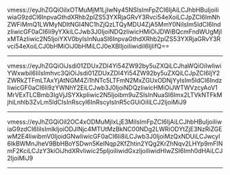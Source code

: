 vmess://eyJhZGQiOiIxOTMuMjM1LjIwNy45NSIsImFpZCI6IjAiLCJhbHBuIjoiIiwiaG9zdCI6InpvaGthdXRhb2plZS53YXRjaGRvY3Rvci54eXoiLCJpZCI6ImNhZWFiMmQ1LWMyNDItNGI4NC1hZjQzLTQyMDU4ZjA5MmY0NiIsIm5ldCI6IndzIiwicGF0aCI6Ii9yYXkiLCJwb3J0IjoiNDQzIiwicHMiOiJDWiBQcmFndWUgMjIxMTAzIiwic2N5IjoiYXV0byIsInNuaSI6InpvaGthdXRhb2plZS53YXRjaGRvY3Rvci54eXoiLCJ0bHMiOiJ0bHMiLCJ0eXBlIjoiIiwidiI6IjIifQ==



______

vmess://eyJhZGQiOiJsdi01ZDUxZDI4Yi54ZW92by5uZXQiLCJhaWQiOiIwIiwiYWxwbiI6IiIsImhvc3QiOiJsdi01ZDUxZDI4Yi54ZW92by5uZXQiLCJpZCI6IjY2ZWRkZTFmLTAxYjAtNGM4Zi1hNTc5LTFmN2MxZGUxODNjYyIsIm5ldCI6IndzIiwicGF0aCI6Ii9zYWNhY2EiLCJwb3J0IjoiNDQzIiwicHMiOiJWTWVzcyAoV1MrVExTLCBmb3IgVjJSYXkpIiwic2N5Ijoibm9uZSIsInNuaSI6Imx2LTVkNTFkMjhiLnhlb3ZvLm5ldCIsInRscyI6InRscyIsInR5cGUiOiIiLCJ2IjoiMiJ9

_________

vmess://eyJhZGQiOiI2OC4xODMuMjIxLjE3MiIsImFpZCI6IjAiLCJhbHBuIjoiIiwiaG9zdCI6IiIsImlkIjoiODJlNjc4MTUtMzBkNC00NDg2LWRiODYtZjE3NzRiZGEwM2E4IiwibmV0IjoidGNwIiwicGF0aCI6Ii8iLCJwb3J0IjoiMzQxNDUiLCJwcyI6IkBWMnJheV9BbHBoYSDwn5KeINqp2KfZhtin2YQg2KrZhNqv2LHYp9mFINmF2KciLCJzY3kiOiJhdXRvIiwic25pIjoiIiwidGxzIjoiIiwidHlwZSI6Imh0dHAiLCJ2IjoiMiJ9

___________
